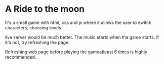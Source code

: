 # A Ride to the moon

It's a small game with html, css and js where it allows the user to switch characters, choosing levels.

live server would be much better. The music starts when the game starts. if it's not, try refreshing the page.

Refreshing web page before playing the gameatleast 6 times is highly recommended.
